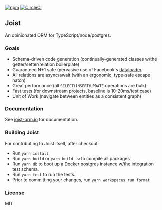 [![npm](https://img.shields.io/npm/v/joist-orm)](https://www.npmjs.com/package/joist-orm)
[![CircleCI](https://circleci.com/gh/stephenh/joist-ts.svg?style=svg)](https://circleci.com/gh/stephenh/joist-ts)

## Joist

An opinionated ORM for TypeScript/node/postgres.

### Goals

- Schema-driven code generation (continually-generated classes w/the getter/setter/relation boilerplate)
- Guaranteed N+1 safe (pervasive use of Facebook's [dataloader](https://github.com/graphql/dataloader)
- All relations are async/await (with an ergonomic, type-safe escape hatch)
- Great performance (all `SELECT`/`INSERT`/`UPDATE` operations are bulk)
- Fast tests (for downstream projects, baseline is 10-20ms/test case)
- Unit of Work (navigate between entities as a consistent graph)

### Documentation

See [joist-orm.io](https://joist-orm.io) for documentation.

### Building Joist

For contributing to Joist itself, after checkout:

- Run `yarn install`
- Run `yarn build` or `yarn build -w` to compile all packages
- Run `yarn db` to boot up a Docker postgres instance w/the integration test schema.
- Run `yarn test` to run the tests.
- Prior to committing your changes, run `yarn workspaces run format`

### License

MIT
